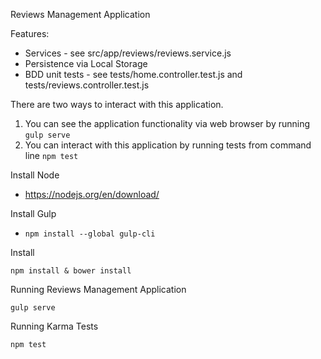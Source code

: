 
Reviews Management Application

Features:
- Services - see src/app/reviews/reviews.service.js
- Persistence via Local Storage 
- BDD unit tests - see tests/home.controller.test.js and tests/reviews.controller.test.js

There are two ways to interact with this application.
1) You can see the application functionality via web browser by running `gulp serve`
2) You can interact with this application by running tests from command line `npm test`

Install Node
- https://nodejs.org/en/download/

Install Gulp
- `npm install --global gulp-cli`

Install 

`npm install & bower install`

Running Reviews Management Application

`gulp serve`


Running Karma Tests

`npm test`

